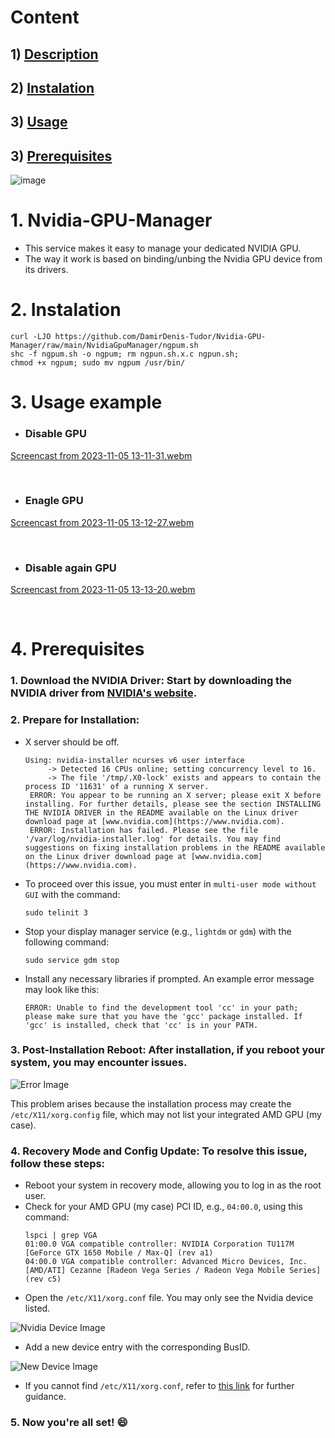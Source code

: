 #   Content
##  1) [Description](#description)
##  2) [Instalation](#installation)
##  3) [Usage](#usage)
##  3) [Prerequisites](#prerequisites)

![image](https://github.com/DamirDenis-Tudor/Nvidia-GPU-Manager/assets/101417927/ea280ed4-0177-485e-90a6-c7e44b1c2dfe)


# 1. Nvidia-GPU-Manager <a name="description"></a>
- This service makes it easy to manage your dedicated NVIDIA GPU.
- The way it work is based on binding/unbing the Nvidia GPU device from its drivers.

# 2. Instalation  <a name="installation"></a>
```shell
curl -LJO https://github.com/DamirDenis-Tudor/Nvidia-GPU-Manager/raw/main/NvidiaGpuManager/ngpum.sh
shc -f ngpum.sh -o ngpum; rm ngpun.sh.x.c ngpun.sh;
chmod +x ngpum; sudo mv ngpum /usr/bin/
```

# 3. Usage example  <a name="usage"></a>
- ### Disable GPU
[Screencast from 2023-11-05 13-11-31.webm](https://github.com/DamirDenis-Tudor/Nvidia-GPU-Manager/assets/101417927/bd74a0cf-5d17-4aea-9602-86cf14b46805)

<br>

- ### Enagle GPU
[Screencast from 2023-11-05 13-12-27.webm](https://github.com/DamirDenis-Tudor/Nvidia-GPU-Manager/assets/101417927/76f0d3cb-4965-441d-853b-68d63910cabd)

<br>

- ### Disable again GPU
[Screencast from 2023-11-05 13-13-20.webm](https://github.com/DamirDenis-Tudor/Nvidia-GPU-Manager/assets/101417927/303c0291-fd26-4b7a-a0df-776eaab285ce)

<br>

# 4. Prerequisites <a name="prerequisites"></a>

### 1. **Download the NVIDIA Driver:** Start by downloading the NVIDIA driver from [NVIDIA's website](https://www.nvidia.com/download/index.aspx).

### 2. **Prepare for Installation:**
   - X server should be off.
     ```shell
     Using: nvidia-installer ncurses v6 user interface
          -> Detected 16 CPUs online; setting concurrency level to 16.
          -> The file '/tmp/.X0-lock' exists and appears to contain the process ID '11631' of a running X server.
      ERROR: You appear to be running an X server; please exit X before installing. For further details, please see the section INSTALLING THE NVIDIA DRIVER in the README available on the Linux driver download page at [www.nvidia.com](https://www.nvidia.com).
      ERROR: Installation has failed. Please see the file '/var/log/nvidia-installer.log' for details. You may find suggestions on fixing installation problems in the README available on the Linux driver download page at [www.nvidia.com](https://www.nvidia.com).
     ```
   - To proceed over this issue, you must enter in `multi-user mode without GUI` with the command:
     ```shell
     sudo telinit 3
     ```
   - Stop your display manager service (e.g., `lightdm` or `gdm`) with the following command:
     ```shell
     sudo service gdm stop
     ```
   - Install any necessary libraries if prompted. An example error message may look like this:
     ```shell
     ERROR: Unable to find the development tool 'cc' in your path; please make sure that you have the 'gcc' package installed. If 'gcc' is installed, check that 'cc' is in your PATH.
     ```

### 3. **Post-Installation Reboot:** After installation, if you reboot your system, you may encounter issues.

   ![Error Image](https://github.com/DamirDenis-Tudor/Nvidia-GPU-Manager/assets/101417927/6642cb9e-e616-4b07-9d94-de98a2a0b95c)

   This problem arises because the installation process may create the `/etc/X11/xorg.config` file, which may not list your integrated AMD GPU (my case).

### 4. **Recovery Mode and Config Update:** To resolve this issue, follow these steps:
   - Reboot your system in recovery mode, allowing you to log in as the root user.
   - Check for your AMD GPU (my case) PCI ID, e.g., `04:00.0`, using this command:
     ```shell
     lspci | grep VGA
     01:00.0 VGA compatible controller: NVIDIA Corporation TU117M [GeForce GTX 1650 Mobile / Max-Q] (rev a1)
     04:00.0 VGA compatible controller: Advanced Micro Devices, Inc. [AMD/ATI] Cezanne [Radeon Vega Series / Radeon Vega Mobile Series] (rev c5)
     ```
   - Open the `/etc/X11/xorg.conf` file. You may only see the Nvidia device listed.

   ![Nvidia Device Image](https://github.com/DamirDenis-Tudor/Nvidia-GPU-Manager/assets/101417927/91d0963e-2bb0-48c9-9b7c-b8daa1867a7f)

   - Add a new device entry with the corresponding BusID.

   ![New Device Image](https://github.com/DamirDenis-Tudor/Nvidia-GPU-Manager/assets/101417927/bddc0640-ed69-40e3-a905-91e19f5deb08)

   - If you cannot find `/etc/X11/xorg.conf`, refer to [this link](https://www.x.org/releases/current/doc/man/man5/xorg.conf.5.xhtml) for further guidance.

### 5. **Now you're all set! 😄**

